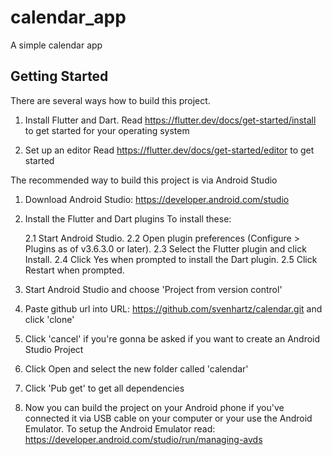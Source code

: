 # calendar_app

A simple calendar app

## Getting Started

There are several ways how to build this project. 

1. Install Flutter and Dart. 
Read https://flutter.dev/docs/get-started/install to get started for your operating system

2. Set up an editor
Read https://flutter.dev/docs/get-started/editor to get started

The recommended way to build this project is via Android Studio
1. Download Android Studio: https://developer.android.com/studio
2. Install the Flutter and Dart plugins
   To install these:
   
   2.1 Start Android Studio.
   2.2 Open plugin preferences (Configure > Plugins as of v3.6.3.0 or later).
   2.3 Select the Flutter plugin and click Install.
   2.4 Click Yes when prompted to install the Dart plugin.
   2.5 Click Restart when prompted.

3. Start Android Studio and choose 'Project from version control' 
4. Paste github url into URL: https://github.com/svenhartz/calendar.git and click 'clone'
5. Click 'cancel' if you're gonna be asked if you want to create an Android Studio Project
6. Click Open and select the new folder called 'calendar'
7. Click 'Pub get' to get all dependencies 
8. Now you can build the project on your Android phone if you've connected it via USB cable on your computer or your use the Android Emulator. 
To setup the Android Emulator read: https://developer.android.com/studio/run/managing-avds   


